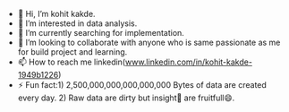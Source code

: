 - 👋 Hi, I’m kohit kakde.
- 👀 I’m interested in data analysis.
- 🌱 I’m currently searching for implementation.
- 💞️ I’m looking to collaborate with anyone who is same passionate as me for build project and learning.
- 📫 How to reach me linkedin(www.linkedin.com/in/kohit-kakde-1949b1226)
- ⚡ Fun fact:1) 2,500,000,000,000,000,000 Bytes of data are created every day.
               2) Raw data are dirty but insight👀 are fruitfull😄.

<!---
kohitkakde/kohitkakde is a ✨ special ✨ repository because its `README.md` (this file) appears on your GitHub profile.
You can click the Preview link to take a look at your changes.
--->
